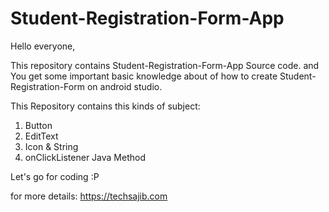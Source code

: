 # Student-Registration-Form-App

Hello everyone,

This repository contains Student-Registration-Form-App Source code. and You get some important basic knowledge about of how to create Student-Registration-Form on android studio.

This Repository contains this kinds of subject:

1. Button
2. EditText
3. Icon & String
4. onClickListener Java Method

Let's go for coding :P

for more details: https://techsajib.com
